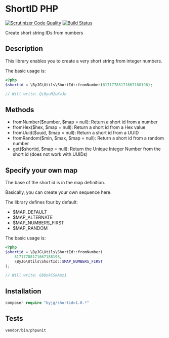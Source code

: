 # ShortID PHP

[![Scrutinizer Code Quality](https://scrutinizer-ci.com/g/byjg/shortid/badges/quality-score.png?b=master)](https://scrutinizer-ci.com/g/byjg/shortid/?branch=master)
[![Build Status](https://travis-ci.com/byjg/shortid.svg?branch=master)](https://travis-ci.com/byjg/shortid)

Create short string IDs from numbers

## Description

This library enables you to create a very short string from
integer numbers.

The basic usage is:

```php
<?php
$shortid = \ByJG\Utils\ShortId::fromNumber(81717788171667188198);

// Will write: Qi0yuM2uKwJb
```

## Methods

- fromNumber($number, $map = null): Return a short id from a number
- fromHex($hex, $map = null): Return a short id from a Hex value
- fromUuid($uuid, $map = null): Return a short id from a UUID
- fromRandom($min, $max, $map = null): Return a short id from a random number
- get($shortid, $map = null): Return the Unique Integer Number from the short id (does not work with UUIDs)

## Specify your own map

The base of the short id is in the map definition.

Basically, you can create your own sequence here.

The library defines four by default:

- $MAP_DEFAULT
- $MAP_ALTERNATE
- $MAP_NUMBERS_FIRST
- $MAP_RANDOM

The basic usage is:

```php
<?php
$shortid = \ByJG\Utils\ShortId::fromNumber(
    81717788171667188198,
    \ByJG\Utils\ShortId::$MAP_NUMBERS_FIRST
);

// Will write: G8QokCSkAmz1
```

## Installation

```php
composer require "byjg/shortid=1.0.*"
```

## Tests

```php
vendor/bin/phpunit
```
